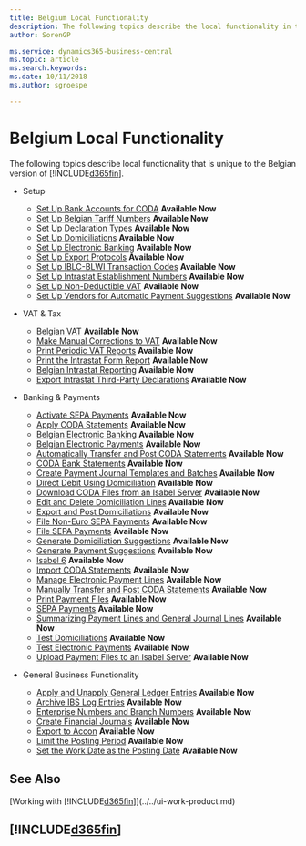 ```yaml
---
title: Belgium Local Functionality
description: The following topics describe the local functionality in the Belgian version of Business Central.
author: SorenGP

ms.service: dynamics365-business-central
ms.topic: article
ms.search.keywords:
ms.date: 10/11/2018
ms.author: sgroespe

---
```

# Belgium Local Functionality
The following topics describe local functionality that is unique to the Belgian version of [!INCLUDE[d365fin](../../includes/d365fin_md.md)].  

* Setup
    * [Set Up Bank Accounts for CODA](how-to-set-up-bank-accounts-for-coda.md) **Available Now**
    * [Set Up Belgian Tariff Numbers](how-to-set-up-belgian-tariff-numbers.md) **Available Now**
    * [Set Up Declaration Types](how-to-set-up-declaration-types.md) **Available Now**
    * [Set Up Domiciliations](how-to-set-up-domiciliations.md) **Available Now**
    * [Set Up Electronic Banking](how-to-set-up-electronic-banking.md) **Available Now**
    * [Set Up Export Protocols](how-to-set-up-export-protocols.md) **Available Now**
    * [Set Up IBLC-BLWI Transaction Codes](how-to-set-up-iblc-blwi-transaction-codes.md) **Available Now**
    * [Set Up Intrastat Establishment Numbers](how-to-set-up-intrastat-establishment-numbers.md) **Available Now**
    * [Set Up Non-Deductible VAT](how-to-set-up-non-deductible-vat.md) **Available Now**
    * [Set Up Vendors for Automatic Payment Suggestions](how-to-set-up-vendors-for-automatic-payment-suggestions.md) **Available Now**

* VAT & Tax
    * [Belgian VAT](belgian-vat.md) **Available Now**
    * [Make Manual Corrections to VAT](how-to-make-manual-corrections-to-vat.md) **Available Now**
    * [Print Periodic VAT Reports](how-to-print-periodic-vat-reports.md) **Available Now**
    * [Print the Intrastat Form Report](how-to-print-the-intrastat-form-report.md) **Available Now**
    * [Belgian Intrastat Reporting](belgian-intrastat-reporting.md) **Available Now**
    * [Export Intrastat Third-Party Declarations](how-to-export-intrastat-third-party-declararations.md) **Available Now**

* Banking & Payments
    * [Activate SEPA Payments](how-to-activate-sepa-payments.md) **Available Now**
    * [Apply CODA Statements](how-to-apply-coda-statements.md) **Available Now**
    * [Belgian Electronic Banking](belgian-electronic-banking.md) **Available Now**
    * [Belgian Electronic Payments](belgian-electronic-payments.md) **Available Now**
    * [Automatically Transfer and Post CODA Statements](how-to-automatically-transfer-and-post-coda-statements.md) **Available Now**
    * [CODA Bank Statements](coda-bank-statements.md) **Available Now**
    * [Create Payment Journal Templates and Batches](how-to-create-payment-journal-templates-and-batches.md) **Available Now**
    * [Direct Debit Using Domiciliation](direct-debit-using-domiciliation.md) **Available Now**
    * [Download CODA Files from an Isabel Server](how-to-download-coda-files-from-an-isabel-server.md) **Available Now**
    * [Edit and Delete Domiciliation Lines](how-to-edit-and-delete-domiciliation-lines.md) **Available Now**
    * [Export and Post Domiciliations](how-to-export-and-post-domiciliations.md) **Available Now**
    * [File Non-Euro SEPA Payments](how-to-file-non-euro-sepa-payments.md) **Available Now**
    * [File SEPA Payments](how-to-file-sepa-payments.md) **Available Now**
    * [Generate Domiciliation Suggestions](how-to-generate-domiciliation-suggestions.md) **Available Now**
    * [Generate Payment Suggestions](how-to-generate-payment-suggestions.md) **Available Now**
    * [Isabel 6](isabel-6.md) **Available Now**
    * [Import CODA Statements](how-to-import-coda-statements.md) **Available Now**
    * [Manage Electronic Payment Lines](how-to-manage-electronic-payment-lines.md) **Available Now**
    * [Manually Transfer and Post CODA Statements](how-to-manually-transfer-and-post-coda-statements.md) **Available Now**
    * [Print Payment Files](how-to-print-payment-files.md) **Available Now**
    * [SEPA Payments](sepa-payments.md) **Available Now**
    * [Summarizing Payment Lines and General Journal Lines](summarizing-payment-lines-and-general-journal-lines.md) **Available Now**
    * [Test Domiciliations](how-to-test-domiciliations.md) **Available Now**
    * [Test Electronic Payments](how-to-test-electronic-payments.md) **Available Now**
    * [Upload Payment Files to an Isabel Server](how-to-upload-payment-files-to-an-isabel-server.md) **Available Now**

* General Business Functionality
    * [Apply and Unapply General Ledger Entries](how-to-apply-and-unapply-general-ledger-entries.md) **Available Now**
    * [Archive IBS Log Entries](how-to-archive-ibs-log-entries.md) **Available Now**
    * [Enterprise Numbers and Branch Numbers](enterprise-numbers-and-branch-numbers.md) **Available Now**
    * [Create Financial Journals](how-to-create-financial-journals.md) **Available Now**
    * [Export to Accon](how-to-export-to-accon.md) **Available Now**
    * [Limit the Posting Period](how-to-limit-the-posting-period.md) **Available Now**
    * [Set the Work Date as the Posting Date](how-to-set-the-work-date-as-the-posting-date.md) **Available Now**

## See Also
[Working with [!INCLUDE[d365fin](../../includes/d365fin_md.md)]](../../ui-work-product.md)

## [!INCLUDE[d365fin](../../includes/free_trial_md.md)]  
